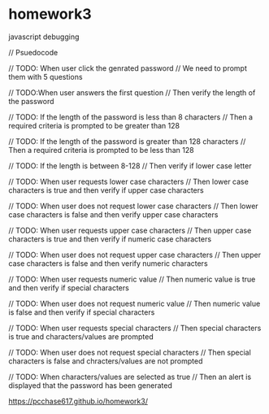 # homework3
javascript debugging

// Psuedocode

// TODO: When user click the genrated password
// We need to prompt them with 5 questions

// TODO:When user answers the first question
// Then verify the length of the password

// TODO: If the length of the password is less than 8 characters
// Then a required criteria is prompted to be greater than 128

// TODO: If the length of the password is greater than 128 characters
// Then a required criteria is prompted to be less than 128

// TODO: If the length is between 8-128
// Then verify if lower case letter

// TODO: When user requests lower case characters
// Then lower case characters is true and then verify if upper case characters

// TODO: When user does not request lower case characters
// Then lower case characters is false and then verify upper case characters

// TODO: When user requests upper case characters
// Then upper case characters is true and then verify if numeric case characters

// TODO: When user does not request upper case characters
// Then upper case characters is false and then verify numeric characters

// TODO: When user requests numeric value
// Then numeric value is true and then verify if special characters

// TODO: When user does not request numeric value
// Then numeric value is false and then verify if special characters

// TODO: When user requests special characters
// Then special characters is true and characters/values are prompted

// TODO: When user does not request special characters
// Then special characters is false and chracters/values are not prompted

// TODO: When characters/values are selected as true
// Then an alert is displayed that the password has been generated

https://pcchase617.github.io/homework3/
